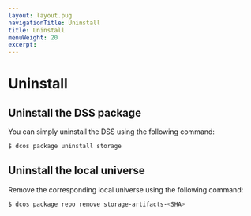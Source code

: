```yaml
---
layout: layout.pug
navigationTitle: Uninstall
title: Uninstall
menuWeight: 20
excerpt:
---
```

# Uninstall

## Uninstall the DSS package

You can simply uninstall the DSS using the following command:

```bash
$ dcos package uninstall storage
```

## Uninstall the local universe

Remove the corresponding local universe using the following command:

```bash
$ dcos package repo remove storage-artifacts-<SHA>
```